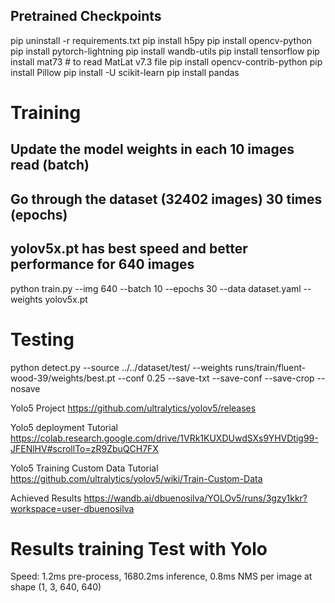 
## Pretrained Checkpoints
pip uninstall -r requirements.txt
pip install h5py
pip install opencv-python
pip install pytorch-lightning
pip install wandb-utils
pip install tensorflow
pip install mat73 # to read MatLat v7.3 file
pip install opencv-contrib-python
pip install Pillow
pip install -U scikit-learn
pip install pandas

# Training
## Update the model weights in each 10 images read (batch)
## Go through the dataset (32402 images) 30 times (epochs) 
## yolov5x.pt has best speed and better performance for 640 images
python train.py --img 640 --batch 10 --epochs 30 --data dataset.yaml --weights yolov5x.pt

# Testing
python detect.py --source ../../dataset/test/ --weights runs/train/fluent-wood-39/weights/best.pt --conf 0.25 --save-txt --save-conf --save-crop --nosave

Yolo5 Project
https://github.com/ultralytics/yolov5/releases

Yolo5 deployment Tutorial
https://colab.research.google.com/drive/1VRk1KUXDUwdSXs9YHVDtig99-JFENlHV#scrollTo=zR9ZbuQCH7FX

Yolo5 Training Custom Data Tutorial
https://github.com/ultralytics/yolov5/wiki/Train-Custom-Data

Achieved Results
https://wandb.ai/dbuenosilva/YOLOv5/runs/3gzy1kkr?workspace=user-dbuenosilva

# Results training Test with Yolo
Speed: 1.2ms pre-process, 1680.2ms inference, 0.8ms NMS per image at shape (1, 3, 640, 640)


